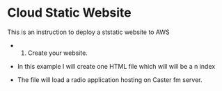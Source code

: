 # Cloud Static Website
 This is an instruction to deploy a ststatic website to AWS
 
 * 1. Create your website. 
 
 * In this example I will create one HTML file which will will be a n index

 * The file will load a radio application hosting on Caster fm server.

 


